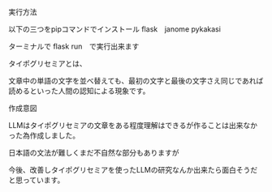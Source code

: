 実行方法

以下の三つをpipコマンドでインストール
flask　janome pykakasi

ターミナルで
flask run　で実行出来ます



タイポグリセミアとは、

文章中の単語の文字を並べ替えても、最初の文字と最後の文字さえ同じであれば読めるといった人間の認知による現象です。

作成意図

LLMはタイポグリセミアの文章をある程度理解はできるが作ることは出来なかった為作成しました。

日本語の文法が難しくまだ不自然な部分もありますが

今後、改善しタイポグリセミアを使ったLLMの研究なんか出来たら面白そうだと思っています。
